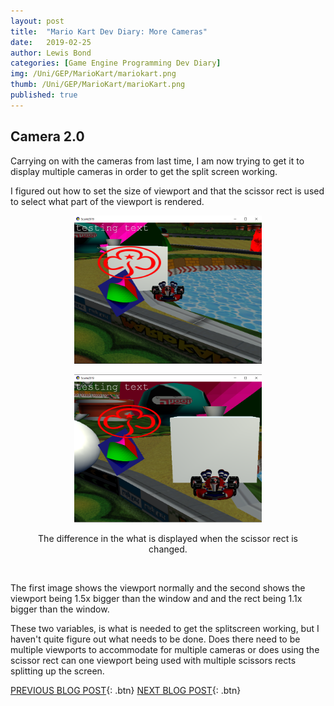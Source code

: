 ```yaml
---
layout: post
title:  "Mario Kart Dev Diary: More Cameras"
date:   2019-02-25
author: Lewis Bond
categories: [Game Engine Programming Dev Diary]
img: /Uni/GEP/MarioKart/mariokart.png
thumb: /Uni/GEP/MarioKart/marioKart.png
published: true
---
```

<!--more-->

## Camera 2.0

Carrying on with the cameras from last time, I am now trying to get it to display multiple cameras in order to get the split screen working. 

I figured out how to set the size of viewport and that the scissor rect is used to select what part of the viewport is rendered. 


<center>
	<figure class="half">
<a href="/assets/img/blog/Uni/GEP/MarioKart/veiwport1.png"><img src="/assets/img/blog/Uni/GEP/MarioKart/veiwport1.png" width = "300" height = "237"></a>

<a href="/assets/img/blog/Uni/GEP/MarioKart/viewport2.png"><img src="/assets/img/blog/Uni/GEP/MarioKart/viewport2.png" width = "300" height = "237"></a>
		<figcaption>The difference in the what is displayed when the scissor rect is changed.</figcaption>
	</figure>
</center>
<br/>

The first image shows the viewport normally and the second shows the viewport being 1.5x bigger than the window and and the rect being 1.1x bigger than the window.

These two variables, is what is needed to get the splitscreen working, but I haven't quite figure out what needs to be done. Does there need to be multiple viewports to accommodate for multiple cameras or does using the scissor rect can one viewport being used with multiple scissors rects splitting up the screen.

[PREVIOUS BLOG POST](https://lbondi7.github.io/game%20engine%20programming%20dev%20diary/gep-mariokart-1){: .btn} [NEXT BLOG POST](https://lbondi7.github.io/game%20engine%20programming%20dev%20diary/gep-mariokart-3){: .btn}
